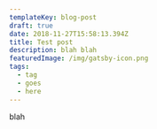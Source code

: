 ```yaml
---
templateKey: blog-post
draft: true
date: 2018-11-27T15:58:13.394Z
title: Test post
description: blah blah
featuredImage: /img/gatsby-icon.png
tags:
  - tag
  - goes
  - here
---
```

blah
